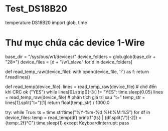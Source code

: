 # Test_DS18B20
temperature DS18B20
import glob, time

# Thư mục chứa các device 1-Wire
base_dir = "/sys/bus/w1/devices/"
device_folders = glob.glob(base_dir + "28*")
device_files = [d + "/w1_slave" for d in device_folders]

def read_temp_raw(device_file):
    with open(device_file, 'r') as f:
        return f.readlines()

def read_temp(device_file):
    lines = read_temp_raw(device_file)
    # chờ đến khi CRC ok ("YES")
    while lines[0].strip()[-3:] != "YES":
        time.sleep(0.05)
        lines = read_temp_raw(device_file)
    # phân tích giá trị sau "t="
    temp_str = lines[1].split("t=")[1]
    return float(temp_str) / 1000.0

try:
    while True:
        ts = time.strftime("%Y-%m-%d %H:%M:%S")
        for df in device_files:
            temp = read_temp(df)
            print(f"{ts} | {df.split('/')[-2]} = {temp:.2f}°C")
        time.sleep(1)
except KeyboardInterrupt:
    pass
